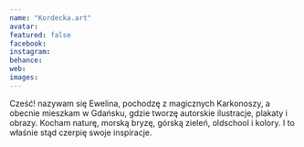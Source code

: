 ```yaml
---
name: "Kordecka.art"
avatar: 
featured: false
facebook: 
instagram: 
behance: 
web:
images:
---
```

Cześć! nazywam się Ewelina,
pochodzę z magicznych Karkonoszy,
a obecnie mieszkam w Gdańsku,
gdzie tworzę autorskie ilustracje, plakaty i obrazy.
Kocham naturę, morską bryzę, górską zieleń, oldschool i kolory.
I to właśnie stąd czerpię swoje inspiracje.

